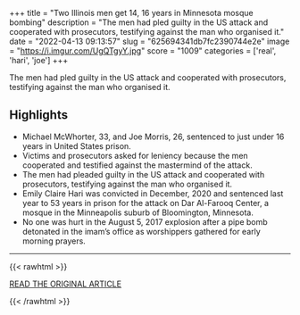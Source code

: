 +++
title = "Two Illinois men get 14, 16 years in Minnesota mosque bombing"
description = "The men had pled guilty in the US attack and cooperated with prosecutors, testifying against the man who organised it."
date = "2022-04-13 09:13:57"
slug = "625694341db7fc2390744e2e"
image = "https://i.imgur.com/UgQTgyY.jpg"
score = "1009"
categories = ['real', 'hari', 'joe']
+++

The men had pled guilty in the US attack and cooperated with prosecutors, testifying against the man who organised it.

## Highlights

- Michael McWhorter, 33, and Joe Morris, 26, sentenced to just under 16 years in United States prison.
- Victims and prosecutors asked for leniency because the men cooperated and testified against the mastermind of the attack.
- The men had pleaded guilty in the US attack and cooperated with prosecutors, testifying against the man who organised it.
- Emily Claire Hari was convicted in December, 2020 and sentenced last year to 53 years in prison for the attack on Dar Al-Farooq Center, a mosque in the Minneapolis suburb of Bloomington, Minnesota.
- No one was hurt in the August 5, 2017 explosion after a pipe bomb detonated in the imam’s office as worshippers gathered for early morning prayers.

---

{{< rawhtml >}}
  <p class="article-category">
    <a target="_blank" href="https://www.aljazeera.com/news/2022/4/12/2-illinois-men-get-14-16-years-in-minnesota-mosque-bombing">READ THE ORIGINAL ARTICLE</a>
  </p>
{{< /rawhtml >}}
